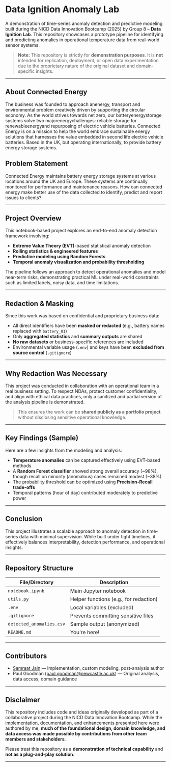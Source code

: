 # Data Ignition Anomaly Lab

A demonstration of time-series anomaly detection and predictive modeling built during the NICD Data Innovation Bootcamp (2025) by Group 8 – **Data Ignition Lab**. This repository showcases a prototype pipeline for identifying and predicting anomalies in operational temperature data from real-world sensor systems.

> **Note:** This repository is strictly for **demonstration purposes**. It is **not** intended for replication, deployment, or open data experimentation due to the proprietary nature of the original dataset and domain-specific insights.

---

## About Connected Energy

<p>The business was founded to approach anenergy, transport and environmental problem creatively driven by supporting the circular economy. As
the world strives towards net zero, our batteryenergystorage systems solve two majorenergychallenges: reliable storage for
renewableenergyand repurposing of electric vehicle batteries. Connected Energy is on a mission to help the world embrace sustainable energy solutions that
harnesses the value embedded in second life electric vehicle batteries. Based in the UK, but operating internationally, to provide
battery energy storage systems.</p>

## Problem Statement

<p>Connected Energy maintains battery energy storage systems at various locations around the UK and
Europe. These systems are continually monitored for performance and maintenance reasons. How can
connected energy make better use of the data collected to identify, predict and report issues to clients?</p>
 

---

## Project Overview

This notebook-based project explores an end-to-end anomaly detection framework involving:

- **Extreme Value Theory (EVT)**-based statistical anomaly detection
- **Rolling statistics & engineered features**
- **Predictive modeling using Random Forests**
- **Temporal anomaly visualization and probability thresholding**

The pipeline follows an approach to detect operational anomalies and model near-term risks, demonstrating practical ML under real-world constraints such as limited labels, noisy data, and time limitations.

---

## Redaction & Masking

Since this work was based on confidential and proprietary business data:

- All direct identifiers have been **masked or redacted** (e.g., battery names replaced with `battery_01`)
- Only **aggregated statistics** and **summary outputs** are shared
- **No raw datasets** or business-specific references are included
- Environmental variable usage (`.env`) and keys have been **excluded from source control** (`.gitignore`)

---

## Why Redaction Was Necessary

This project was conducted in collaboration with an operational team in a real business setting. To respect NDAs, protect customer confidentiality, and align with ethical data practices, only a sanitized and partial version of the analysis pipeline is demonstrated.

> This ensures the work can be **shared publicly as a portfolio project** without disclosing sensitive operational knowledge.

---

## Key Findings (Sample)

Here are a few insights from the modeling and analysis:

- **Temperature anomalies** can be captured effectively using EVT-based methods
- A **Random Forest classifier** showed strong overall accuracy (~98%), though recall on minority (anomalous) cases remained modest (~38%)
- The probability threshold can be optimized using **Precision-Recall trade-offs**
- Temporal patterns (hour of day) contributed moderately to predictive power

---

## Conclusion

This project illustrates a scalable approach to anomaly detection in time-series data with minimal supervision. While built under tight timelines, it effectively balances interpretability, detection performance, and operational insights.

---

## Repository Structure

| File/Directory           | Description                              |
|--------------------------|------------------------------------------|
| `notebook.ipynb`         | Main Jupyter notebook                    |
| `utils.py`               | Helper functions (e.g., for redaction)  |
| `.env`                   | Local variables (excluded)              |
| `.gitignore`             | Prevents committing sensitive files     |
| `detected_anomalies.csv` | Sample output (anonymized)              |
| `README.md`              | You're here!                            |

---

## Contributors

- [Samraat Jain](https://github.com/SamraatJain9) — Implementation, custom modeling, post-analysis author
- Paul Goodman (paul.goodman@newcastle.ac.uk) — Original analysis, data access, domain guidance

---

## Disclaimer

This repository includes code and ideas originally developed as part of a collaborative project during the NICD Data Innovation Bootcamp. While the implementation, documentation, and enhancements presented here were authored by me, **much of the foundational design, domain knowledge, and data access was made possible by contributions from other team members and stakeholders**.

Please treat this repository as a **demonstration of technical capability** and **not as a plug-and-play solution**.

---

